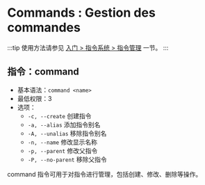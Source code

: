 # Commands : Gestion des commandes

:::tip
使用方法请参见 [入门 > 指令系统 > 指令管理](../../manual/usage/command.md#指令管理) 一节。
:::

## 指令：command

- 基本语法：`command <name>`
- 最低权限：3
- 选项：
  - `-c, --create` 创建指令
  - `-a, --alias` 添加指令别名
  - `-A, --unalias` 移除指令别名
  - `-n, --name` 修改显示名称
  - `-p, --parent` 修改父指令
  - `-P, --no-parent` 移除父指令

command 指令可用于对指令进行管理，包括创建、修改、删除等操作。
